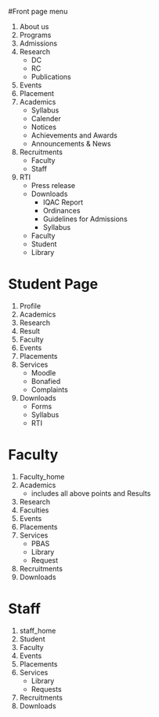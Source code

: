 #Front page menu
1. About us
2. Programs
3. Admissions
4. Research
    * DC
    * RC
    * Publications
5. Events
6. Placement
7. Academics
    * Syllabus
    * Calender
    * Notices
    * Achievements and Awards
    * Announcements & News
8. Recruitments
    * Faculty
    * Staff
9. RTI
    * Press release
    * Downloads
        * IQAC Report
        * Ordinances 
        * Guidelines for Admissions
        * Syllabus
    * Faculty
    * Student
    * Library

# Student Page
1. Profile     
2. Academics
3. Research
4. Result
5. Faculty
6. Events
7. Placements
8. Services
    * Moodle
    * Bonafied
    * Complaints
9. Downloads
    * Forms
    * Syllabus
    * RTI

# Faculty
1. Faculty_home
2. Academics
    * includes all above points and Results
3. Research
4. Faculties
5. Events
6. Placements
7. Services
    * PBAS
    * Library
    * Request
8. Recruitments
9. Downloads

# Staff
1. staff_home
2. Student
3. Faculty
4. Events
5. Placements
6. Services
    * Library
    * Requests
7. Recruitments    
8. Downloads

